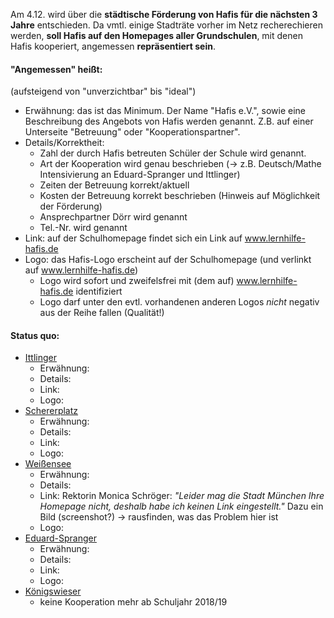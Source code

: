 Am 4.12. wird über die **städtische Förderung von Hafis für die nächsten 3 Jahre** entschieden.
Da vmtl. einige Stadträte vorher im Netz recherechieren werden, **soll Hafis auf
den Homepages aller Grundschulen**, mit denen Hafis kooperiert, angemessen
**repräsentiert sein**.

#### "Angemessen" heißt: ####
(aufsteigend von "unverzichtbar" bis "ideal")

- Erwähnung: das ist das Minimum. Der Name "Hafis e.V.", sowie eine Beschreibung
  des Angebots von Hafis werden genannt. Z.B. auf einer Unterseite "Betreuung" oder
  "Kooperationspartner".
- Details/Korrektheit:
  * Zahl der durch Hafis betreuten Schüler der Schule wird genannt.
  * Art der Kooperation wird genau beschrieben (-> z.B. Deutsch/Mathe Intensivierung an Eduard-Spranger und Ittlinger)
  * Zeiten der Betreuung korrekt/aktuell
  * Kosten der Betreuung korrekt beschrieben (Hinweis auf Möglichkeit der Förderung)
  * Ansprechpartner Dörr wird genannt
  * Tel.-Nr. wird genannt
- Link: auf der Schulhomepage findet sich ein Link auf www.lernhilfe-hafis.de
- Logo: das Hafis-Logo erscheint auf der Schulhomepage (und verlinkt auf www.lernhilfe-hafis.de)
  * Logo wird sofort und zweifelsfrei mit (dem auf) www.lernhilfe-hafis.de identifiziert
  * Logo darf unter den evtl. vorhandenen anderen Logos *nicht* negativ aus der Reihe fallen (Qualität!)

#### Status quo: ####

- [Ittlinger](http://www.gsittlinger.musin.de/cms)
  * Erwähnung:
  * Details:
  * Link:
  * Logo:
- [Schererplatz](http://www.gs-scherer.musin.de/)
  * Erwähnung:
  * Details:
  * Link:
  * Logo:
- [Weißensee](https://gsweiss.musin.de/)
  * Erwähnung:
  * Details:
  * Link: Rektorin Monica Schröger: *"Leider mag die Stadt München Ihre Homepage nicht, deshalb habe ich keinen Link eingestellt."* Dazu ein Bild (screenshot?)
     -> rausfinden, was das Problem hier ist
  * Logo:
- [Eduard-Spranger](http://www.ed-sprang.musin.de/)
  * Erwähnung:
  * Details:
  * Link:
  * Logo:
- [Königswieser](http://www.gs-koenigs.musin.de)
  * keine Kooperation mehr ab Schuljahr 2018/19